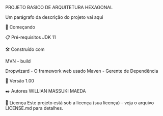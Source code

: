 PROJETO BASICO DE ARQUITETURA HEXAGONAL

Um parágrafo da descrição do projeto vai aqui

🚀 Começando

📋 Pré-requisitos
JDK 11

🛠️ Construído com

MVN - build

Dropwizard - O framework web usado
Maven - Gerente de Dependência

📌 Versão
1.00

✒️ Autores
WILLIAN MASSUKI MAEDA

📄 Licença
Este projeto está sob a licença (sua licença) - veja o arquivo LICENSE.md para detalhes.